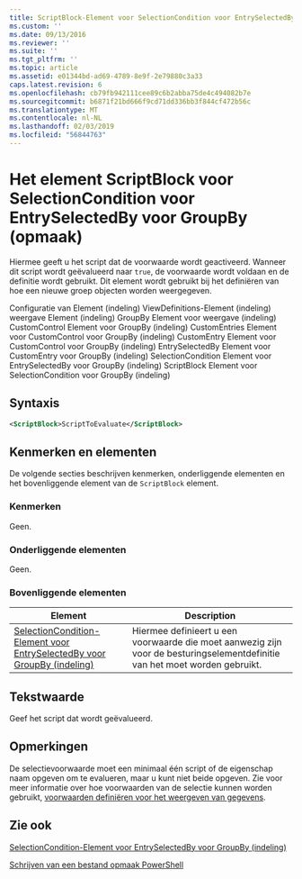 ```yaml
---
title: ScriptBlock-Element voor SelectionCondition voor EntrySelectedBy voor GroupBy (indeling) | Microsoft Docs
ms.custom: ''
ms.date: 09/13/2016
ms.reviewer: ''
ms.suite: ''
ms.tgt_pltfrm: ''
ms.topic: article
ms.assetid: e01344bd-ad69-4789-8e9f-2e79880c3a33
caps.latest.revision: 6
ms.openlocfilehash: cb79fb942111cee89c6b2abba75de4c494082b7e
ms.sourcegitcommit: b6871f21bd666f9cd71dd336bb3f844cf472b56c
ms.translationtype: MT
ms.contentlocale: nl-NL
ms.lasthandoff: 02/03/2019
ms.locfileid: "56844763"
---
```

# <a name="scriptblock-element-for-selectioncondition-for-entryselectedby-for-groupby-format"></a>Het element ScriptBlock voor SelectionCondition voor EntrySelectedBy voor GroupBy (opmaak)

Hiermee geeft u het script dat de voorwaarde wordt geactiveerd. Wanneer dit script wordt geëvalueerd naar `true`, de voorwaarde wordt voldaan en de definitie wordt gebruikt. Dit element wordt gebruikt bij het definiëren van hoe een nieuwe groep objecten worden weergegeven.

Configuratie van Element (indeling) ViewDefinitions-Element (indeling) weergave Element (indeling) GroupBy Element voor weergave (indeling) CustomControl Element voor GroupBy (indeling) CustomEntries Element voor CustomControl voor GroupBy (indeling) CustomEntry Element voor CustomControl voor GroupBy (indeling) EntrySelectedBy Element voor CustomEntry voor GroupBy (indeling) SelectionCondition Element voor EntrySelectedBy voor GroupBy (indeling) ScriptBlock Element voor SelectionCondition voor GroupBy (indeling)

## <a name="syntax"></a>Syntaxis

```xml
<ScriptBlock>ScriptToEvaluate</ScriptBlock>
```

## <a name="attributes-and-elements"></a>Kenmerken en elementen

De volgende secties beschrijven kenmerken, onderliggende elementen en het bovenliggende element van de `ScriptBlock` element.

### <a name="attributes"></a>Kenmerken

Geen.

### <a name="child-elements"></a>Onderliggende elementen

Geen.

### <a name="parent-elements"></a>Bovenliggende elementen

|Element|Description|
|-------------|-----------------|
|[SelectionCondition-Element voor EntrySelectedBy voor GroupBy (indeling)](./selectioncondition-element-for-entryselectedby-for-groupby-format.md)|Hiermee definieert u een voorwaarde die moet aanwezig zijn voor de besturingselementdefinitie van het moet worden gebruikt.|

## <a name="text-value"></a>Tekstwaarde

Geef het script dat wordt geëvalueerd.

## <a name="remarks"></a>Opmerkingen

De selectievoorwaarde moet een minimaal één script of de eigenschap naam opgeven om te evalueren, maar u kunt niet beide opgeven. Zie voor meer informatie over hoe voorwaarden van de selectie kunnen worden gebruikt, [voorwaarden definiëren voor het weergeven van gegevens](./defining-conditions-for-displaying-data.md).

## <a name="see-also"></a>Zie ook

[SelectionCondition-Element voor EntrySelectedBy voor GroupBy (indeling)](./selectioncondition-element-for-entryselectedby-for-groupby-format.md)

[Schrijven van een bestand opmaak PowerShell](./writing-a-powershell-formatting-file.md)
